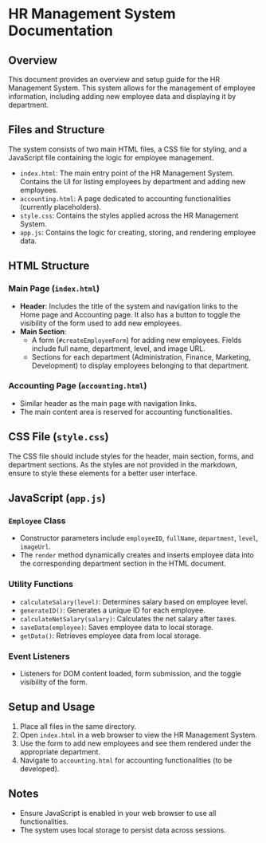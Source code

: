 # HR Management System Documentation

## Overview

This document provides an overview and setup guide for the HR Management System. This system allows for the management of employee information, including adding new employee data and displaying it by department.

## Files and Structure

The system consists of two main HTML files, a CSS file for styling, and a JavaScript file containing the logic for employee management.

- `index.html`: The main entry point of the HR Management System. Contains the UI for listing employees by department and adding new employees.
- `accounting.html`: A page dedicated to accounting functionalities (currently placeholders).
- `style.css`: Contains the styles applied across the HR Management System.
- `app.js`: Contains the logic for creating, storing, and rendering employee data.

## HTML Structure

### Main Page (`index.html`)

- **Header**: Includes the title of the system and navigation links to the Home page and Accounting page. It also has a button to toggle the visibility of the form used to add new employees.
- **Main Section**:
  - A form (`#createEmployeeForm`) for adding new employees. Fields include full name, department, level, and image URL.
  - Sections for each department (Administration, Finance, Marketing, Development) to display employees belonging to that department.

### Accounting Page (`accounting.html`)

- Similar header as the main page with navigation links.
- The main content area is reserved for accounting functionalities.

## CSS File (`style.css`)

The CSS file should include styles for the header, main section, forms, and department sections. As the styles are not provided in the markdown, ensure to style these elements for a better user interface.

## JavaScript (`app.js`)

### `Employee` Class

- Constructor parameters include `employeeID`, `fullName`, `department`, `level`, `imageUrl`.
- The `render` method dynamically creates and inserts employee data into the corresponding department section in the HTML document.

### Utility Functions

- `calculateSalary(level)`: Determines salary based on employee level.
- `generateID()`: Generates a unique ID for each employee.
- `calculateNetSalary(salary)`: Calculates the net salary after taxes.
- `saveData(employee)`: Saves employee data to local storage.
- `getData()`: Retrieves employee data from local storage.

### Event Listeners

- Listeners for DOM content loaded, form submission, and the toggle visibility of the form.

## Setup and Usage

1. Place all files in the same directory.
2. Open `index.html` in a web browser to view the HR Management System.
3. Use the form to add new employees and see them rendered under the appropriate department.
4. Navigate to `accounting.html` for accounting functionalities (to be developed).

## Notes

- Ensure JavaScript is enabled in your web browser to use all functionalities.
- The system uses local storage to persist data across sessions.

